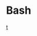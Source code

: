 # Bash #
[t](https://fr.wikipedia.org/wiki/Interface_en_ligne_de_commande#/media/File:Bash_screenshot.png)
